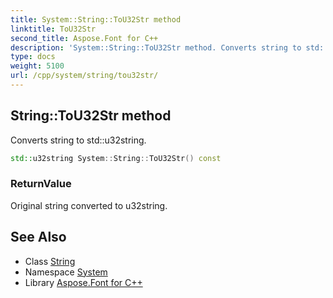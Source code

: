 ```yaml
---
title: System::String::ToU32Str method
linktitle: ToU32Str
second_title: Aspose.Font for C++
description: 'System::String::ToU32Str method. Converts string to std::u32string in C++.'
type: docs
weight: 5100
url: /cpp/system/string/tou32str/
---
```

## String::ToU32Str method


Converts string to std::u32string.

```cpp
std::u32string System::String::ToU32Str() const
```


### ReturnValue

Original string converted to u32string.

## See Also

* Class [String](../)
* Namespace [System](../../)
* Library [Aspose.Font for C++](../../../)

